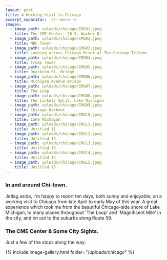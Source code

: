 ```yaml
---
layout: post
title: A Working Visit to Chicago
excerpt_separator:  <!--more-->
images:
  - image_path: uploads/chicago/IMG01.jpeg
    title: The CME Center, 20 S. Wacker Dr
  - image_path: uploads/chicago/IMG02.jpeg
    title: NBC Tower
  - image_path: uploads/chicago/IMG03.jpeg
    title: Looking across Chicago River at The Chicago Tribune
  - image_path: uploads/chicago/IMG04.jpeg
    title: Trump Tower
  - image_path: uploads/chicago/IMG05.jpeg
    title: Dearborn St. Bridge
  - image_path: uploads/chicago/IMG06.jpeg
    title: Michigan Avenue Bridge
  - image_path: uploads/chicago/IMG07.jpeg
    title: The Loop
  - image_path: uploads/chicago/IMG08.jpeg
    title: The Lickety Split, Lake Michigan
  - image_path: uploads/chicago/IMG09.jpeg
    title: Chicago Harbour
  - image_path: uploads/chicago/IMG10.jpeg
    title: Lake Michigan
  - image_path: uploads/chicago/IMG11.jpeg
    title: Untitled 11
  - image_path: uploads/chicago/IMG12.jpeg
    title: Untitled 12
  - image_path: uploads/chicago/IMG13.jpeg
    title: Untitled 13
  - image_path: uploads/chicago/IMG14.jpeg
    title: Untitled 14
  - image_path: uploads/chicago/IMG15.jpeg
    title: Untitled 15
---
```


### In and around Chi-town.


Jetlag aside, I'm happy to report ten days, both sunny and enjoyable, on a working visit to Chicago from late April to early May of this year. A great experience which took me from the beautiful Chicago-side shore of Lake Michigan, to many places throughout 'The Loop' and 'Magnificent Mile' in the city, and on out to the suburbs along Route 59.


### The CME Center & Some City Sights.


Just a few of the stops along the way:

{% include image-gallery.html folder="/uploads/chicago" %}
